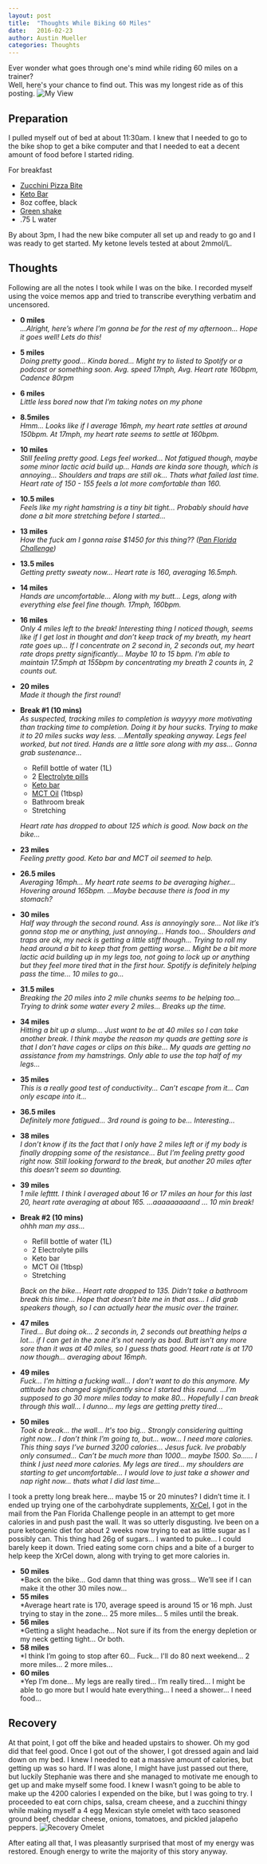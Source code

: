 ```yaml
---
layout: post
title:  "Thoughts While Biking 60 Miles"
date:   2016-02-23
author: Austin Mueller
categories: Thoughts
---
```

Ever wonder what goes through one's mind while riding 60 miles on a trainer?<br>
Well, here's your chance to find out.  This was my longest ride as of this posting.
![My View](/images/OnTheBike1.jpg)

## Preparation
I pulled myself out of bed at about 11:30am.  I knew that I needed to go to the bike shop to get a bike computer and that I needed to eat a decent amount of food before I started riding.

For breakfast

- [Zucchini Pizza Bite](http://www.sugarfreemom.com/recipes/mini-zucchini-pizza-bites/)
- [Keto Bar](http://www.ketobars.com/collections/frontpage/products/keto-bars-10-pack)
- 8oz coffee, black
- [Green shake](https://www.instagram.com/p/BB2vtFPihjJ/?taken-by=austinrmueller)
- .75 L water

By about 3pm, I had the new bike computer all set up and ready to go and I was ready to get started.  My ketone levels tested at about 2mmol/L.

## Thoughts
Following are all the notes I took while I was on the bike.  I recorded myself using the voice memos app and tried to transcribe everything verbatim and uncensored.

- **0 miles**<br>
     *...Alright, here’s where I’m gonna be for the rest of my afternoon...  Hope it goes well!  Lets do this!*
- **5 miles**<br>
     *Doing pretty good...  Kinda bored...  Might try to listed to Spotify or a podcast or something soon.
     Avg. speed 17mph, Avg. Heart rate 160bpm, Cadence 80rpm*
- **6 miles**<br>
     *Little less bored now that I’m taking notes on my phone*
- **8.5miles**<br>
     *Hmm...  Looks like if I average 16mph, my heart rate settles at around 150bpm.  At 17mph, my heart rate seems to settle at 160bpm.*
- **10 miles**<br>
     *Still feeling pretty good.  Legs feel worked...  Not fatigued though, maybe some minor lactic acid build up...  Hands are kinda sore though, which is annoying...  Shoulders and traps are still ok...  Thats what failed last time.  Heart rate of 150 - 155 feels a lot more comfortable than 160.*
- **10.5 miles**<br>
     *Feels like my right hamstring is a tiny bit tight...  Probably should have done a bit more stretching before I started...*
- **13 miles**<br>
     *How the fuck am I gonna raise $1450 for this thing?? ([Pan Florida Challenge](http://panfloridachallenge.racepartner.com/Fundraising/armueller))*
- **13.5 miles**<br>
     *Getting pretty sweaty now...
     Heart rate is 160, averaging 16.5mph.*
- **14 miles**<br>
     *Hands are uncomfortable...  Along with my butt...  Legs, along with everything else feel fine though.
     17mph, 160bpm.*
- **16 miles**<br>
     *Only 4 miles left to the break!  Interesting thing I noticed though, seems like if I get lost in thought and don’t keep track of my breath, my heart rate goes up...  If I concentrate on 2 second in, 2 seconds out, my heart rate drops pretty significantly...  Maybe 10 to 15 bpm.  I'm able to maintain 17.5mph at 155bpm by concentrating my breath 2 counts in, 2 counts out.*
- **20 miles**<br>
     *Made it though the first round!*
- **Break #1 (10 mins)**<br>
     *As suspected, tracking miles to completion is wayyyy more motivating than tracking time to completion.  Doing it by hour sucks.  Trying to make it to 20 miles sucks way less.  ...Mentally speaking anyway.
     Legs feel worked, but not tired.  Hands are a little sore along with my ass...  Gonna grab sustenance...*
     - Refill bottle of water (1L)
     - 2 [Electrolyte pills](http://www.hammernutrition.com/products/endurolytes.elt.html)
     - [Keto bar](http://www.ketobars.com/collections/frontpage/products/keto-bars-10-pack)
     - [MCT Oil](http://www.amazon.com/NOW-Foods-100%25-32-Fluid-Ounces/dp/B0019LRY8A/ref=sr_1_1) (1tbsp)
     - Bathroom break
     - Stretching

     *Heart rate has dropped to about 125 which is good.  Now back on the bike...*
- **23 miles**<br>
     *Feeling pretty good.  Keto bar and MCT oil seemed to help.*
- **26.5 miles**<br>
     *Averaging 16mph...  My heart rate seems to be averaging higher...  Hovering around 165bpm.  ...Maybe because there is food in my stomach?*
- **30 miles**<br>
     *Half way through the second round.  Ass is annoyingly sore...  Not like it’s gonna stop me or anything, just annoying...  Hands too...  Shoulders and traps are ok, my neck is getting a little stiff though...  Trying to roll my head around a bit to keep that from getting worse...  Might be a bit more lactic acid building up in my legs too, not going to lock up or anything but they feel more tired that in the first hour.  Spotify is definitely helping pass the time...  10 miles to go...*
- **31.5 miles**<br>
     *Breaking the 20 miles into 2 mile chunks seems to be helping too...  Trying to drink some water every 2 miles...  Breaks up the time.*
- **34 miles**<br>
     *Hitting a bit up a slump...  Just want to be at 40 miles so I can take another break.  I think maybe the reason my quads are getting sore is that I don’t have cages or clips on this bike...  My quads are getting no assistance from my hamstrings.  Only able to use the top half of my legs...*
- **35 miles**<br>
     *This is a really good test of conductivity...  Can’t escape from it...  Can only escape into it...*
- **36.5 miles**<br>
     *Definitely more fatigued...  3rd round is going to be...  Interesting...*
- **38 miles**<br>
     *I don’t know if its the fact that I only have 2 miles left or if my body is finally dropping some of the resistance...  But I’m feeling pretty good right now.  Still looking forward to the break, but another 20 miles after this doesn’t seem so daunting.*
- **39 miles**<br>
     *1 mile leftttt.  I think I averaged about 16 or 17 miles an hour for this last 20, heart rate averaging at about 165.
     ...aaaaaaaaand ... 10 min break!*
- **Break #2 (10 mins)**<br>
     *ohhh man my ass...*

     - Refill bottle of water (1L)
     - 2 Electrolyte pills
     - Keto bar
     - MCT Oil (1tbsp)
     - Stretching

     *Back on the bike...  Heart rate dropped to 135.  Didn’t take a bathroom break this time...  Hope that doesn’t bite me in that ass...  I did grab speakers though, so I can actually hear the music over the trainer.*

- **47 miles**<br>
     *Tired...  But doing ok...  2 seconds in, 2 seconds out breathing helps a lot... if I can get in the zone it’s not nearly as bad.  Butt isn’t any more sore than it was at 40 miles, so I guess thats good.  Heart rate is at 170 now though... averaging about 16mph.*
- **49 miles**<br>
     *Fuck...  I'm hitting a fucking wall...  I don’t want to do this anymore.  My attitude has changed significantly since I started this round.  ...I’m supposed to go 30 more miles today to make 80...  Hopefully I can break through this wall... I dunno... my legs are getting pretty tired...*
- **50 miles**<br>
     *Took a break... the wall...  It's too big...  Strongly considering quitting right now...  I don’t think I’m going to, but... wow...  I need more calories.  This thing says I’ve burned 3200 calories... Jesus fuck.  Ive probably only consumed...  Can’t be much more than 1000... maybe 1500.   So...... I think I just need more calories.
     My legs are tired... my shoulders are starting to get uncomfortable...  I would love to just take a shower and nap right now... thats what I did last time...*

I took a pretty long break here... maybe 15 or 20 minutes?  I didn’t time it.
I ended up trying one of the carbohydrate supplements, [XrCel](https://secure.xrcel.com/index.php?route=common/home), I got in the mail from the Pan Florida Challenge people in an attempt to get more calories in and push past the wall.  It was so utterly disgusting.  Ive been on a pure ketogenic diet for about 2 weeks now trying to eat as little sugar as I possibly can.  This thing had 26g of sugars... I wanted to puke... I could barely keep it down.  Tried eating some corn chips and a bite of a burger to help keep the XrCel down, along with trying to get more calories in.

- **50 miles**<br>
     *Back on the bike...  God damn that thing was gross...  We’ll see if I can make it the other 30 miles now...
- **55 miles**<br>
     *Average heart rate is 170, average speed is around 15 or 16 mph.  Just trying to stay in the zone...  25 more miles...  5 miles until the break.
- **56 miles**<br>
     *Getting a slight headache...  Not sure if its from the energy depletion or my neck getting tight...  Or both.
- **58 miles**<br>
     *I think I’m going to stop after 60...  Fuck...  I'll do 80 next weekend...  2 more miles... 2 more miles...
- **60 miles**<br>
     *Yep I’m done...  My legs are really tired...  I’m really tired...  I might be able to go more but I would hate everything...
     I need a shower...  I need food...

## Recovery
At that point, I got off the bike and headed upstairs to shower.  Oh my god did that feel good.  Once I got out of the shower, I got dressed again and laid down on my bed.  I knew I needed to eat a massive amount of calories, but getting up was so hard.  If I was alone, I might have just passed out there, but luckily Stephanie was there and she managed to motivate me enough to get up and make myself some food.  I knew I wasn’t going to be able to make up the 4200 calories I expended on the bike, but I was going to try.  I proceeded to eat corn chips, salsa, cream cheese, and a zucchini thingy while making myself a 4 egg Mexican style omelet with taco seasoned ground beef, cheddar cheese, onions, tomatoes, and pickled jalapeño peppers.
![Recovery Omelet](/images/RecoveryOmelet.jpg)

After eating all that, I was pleasantly surprised that most of my energy was restored.  Enough energy to write the majority of this story anyway.
